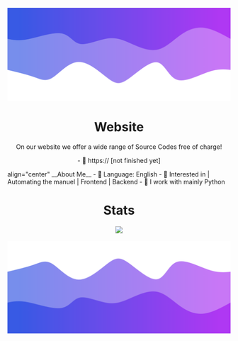 
<!-- <p align="center"> <img src="c"  /> </p> -->

![Header](./header.png)

<h1 align="center">Website</h1>
<p align="center">
On our website we offer a wide range of Source Codes free of charge!
</p>
<p align="center">
- 👋 https:// [not finished yet]
</p>
align="center"
__About Me__
- 🌱 Language: English
- 👀 Interested in | Automating the manuel | Frontend | Backend
- 🌱 I work with mainly Python 



<h1 align="center">Stats</h1>
<a href="https://github.com/Aimdayy"></a>
<p align="center">
  <img src="https://github-readme-stats.vercel.app/api?username=Aimdayy&theme=midnight-purple&show_icons=true" />
</p>

<!-- ![Anurag's GitHub stats](https://github-readme-stats.vercel.app/api?username=Aimdayy&theme=midnight-purple&show_icons=true)
 -->


![Footer](./footer.png)

